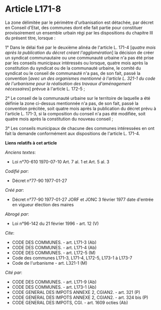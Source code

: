 # Article L171-8

La zone délimitée par le périmètre d'urbanisation est détachée, par décret en Conseil d'Etat, des communes dont elle fait
partie pour constituer provisoirement un ensemble urbain régi par les dispositions du chapitre III du présent titre,
lorsque :

1° Dans le délai fixé par le deuxième alinéa de l'article L. 171-4 [*quatre mois après la publication du décret créant
l'agglomération*] la décision de créer un syndicat communautaire ou une communauté urbaine n'a pas été prise par les conseils
municipaux intéressés ou lorsque, quatre mois après la constitution du syndicat ou de la communauté urbaine, le comité du
syndicat ou le conseil de communauté n'a pas, de son fait, passé la convention [*avec un des organismes mentionné à l'article
L. 321-1 du code de l'urbanisme pour la réalisation des travaux d'aménagement nécessaires*] prévue à l'article L. 172-5 ; 

2° Le conseil de la communauté urbaine sur le territoire de laquelle a été définie la zone ci-dessus mentionnée n'a pas, de
son fait, passé la convention précitée, soit quatre mois après la publication du décret prévu à l'article L. 171-3, si la
composition du conseil n'a pas été modifiée, soit quatre mois après la constitution du nouveau conseil ; 

3° Les conseils municipaux de chacune des communes intéressées en ont fait la demande conformément aux dispositions de
l'article L. 171-4.

**Liens relatifs à cet article**

_Anciens textes_:

  - Loi n°70-610 1970-07-10 Art. 7 al. 1 et Art. 5 al. 3

_Codifié par_:

  - Décret n°77-90 1977-01-27

_Créé par_:

  - Décret n°77-90 1977-01-27 JORF et JONC 3 février 1977 date d'entrée en vigueur élection des maires

_Abrogé par_:

  - Loi n°96-142 du 21 février 1996 - art. 12 (V)

_Cite_:

  - CODE DES COMMUNES. - art. L171-3 (Ab)
  - CODE DES COMMUNES. - art. L171-4 (Ab)
  - CODE DES COMMUNES. - art. L172-5 (M)
  - Code des communes L171-3, L171-4, L172-5, L173-1 à L173-7
  - Code de l'urbanisme - art. L321-1 (M)

_Cité par_:

  - CODE DES COMMUNES. - art. L171-9 (Ab)
  - CODE DES COMMUNES. - art. L173-1 (Ab)
  - CODE GENERAL DES IMPOTS ANNEXE 2, CGIAN2. - art. 321 (P)
  - CODE GENERAL DES IMPOTS ANNEXE 2, CGIAN2. - art. 324 bis (P)
  - CODE GENERAL DES IMPOTS, CGI. - art. 1609 octies (Ab)
